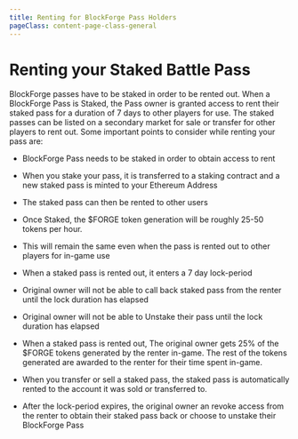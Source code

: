 ```yaml
---
title: Renting for BlockForge Pass Holders
pageClass: content-page-class-general
---
```


# Renting your Staked Battle Pass

BlockForge passes have to be staked in order to be rented out. When a BlockForge Pass is Staked, the Pass owner is granted access to rent their staked pass for a duration of 7 days to other players for use. The staked passes can be listed on a secondary market for sale or transfer for other players to rent out. Some important points to consider while renting your pass are:

* BlockForge Pass needs to be staked in order to obtain access to rent

* When you stake your pass, it is transferred to a staking contract and a new staked pass is minted to your Ethereum Address

* The staked pass can then be rented to other users

* Once Staked, the $FORGE token generation will be roughly 25-50 tokens per hour.

* This will remain the same even when the pass is rented out to other players for in-game use

* When a staked pass is rented out, it enters a 7 day lock-period

* Original owner will not be able to call back staked pass from the renter until the lock duration has elapsed

* Original owner will not be able to Unstake their pass until the lock duration has elapsed

* When a staked pass is rented out, The original owner gets 25% of the $FORGE tokens generated by the renter in-game. The rest of the tokens generated are awarded to the renter for their time spent in-game.

* When you transfer or sell a staked pass, the staked pass is automatically rented to the account it was sold or transferred to.

* After the lock-period expires, the original owner an revoke access from the renter to obtain their staked pass back or choose to unstake their BlockForge Pass

